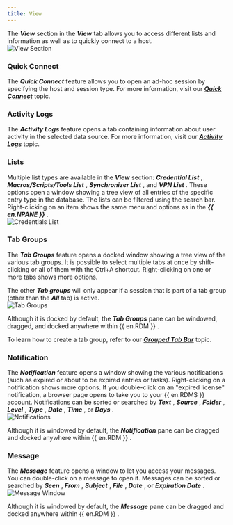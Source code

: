 ```yaml
---
title: View
---
```

The ***View*** section in the ***View*** tab allows you to access different lists and information as well as to quickly connect to a host.  
![View Section](/img/en/rdm/windows/RDMWin2015.png) 

### Quick Connect 

The ***Quick Connect*** feature allows you to open an ad-hoc session by specifying the host and session type. For more information, visit our [***Quick Connect***](/rdm/windows/commands/view/view/quick-connect/) topic. 

### Activity Logs 

The ***Activity Logs*** feature opens a tab containing information about user activity in the selected data source. For more information, visit our [***Activity Logs***](/rdm/windows/commands/view/view/activity-logs/) topic. 

### Lists 

Multiple list types are available in the ***View*** section: ***Credential List*** , ***Macros/Scripts/Tools List*** , ***Synchronizer List*** , and ***VPN List*** . These options open a window showing a tree view of all entries of the specific entry type in the database. The lists can be filtered using the search bar. Right-clicking on an item shows the same menu and options as in the ***{{ en.NPANE }}*** .  
![Credentials List](/img/en/rdm/windows/RDMWin2016.png) 

### Tab Groups 

The ***Tab Groups*** feature opens a docked window showing a tree view of the various tab groups. It is possible to select multiple tabs at once by shift-clicking or all of them with the Ctrl+A shortcut. Right-clicking on one or more tabs shows more options.  

The other ***Tab groups*** will only appear if a session that is part of a tab group (other than the ***All*** tab) is active.  
![Tab Groups](/img/en/rdm/windows/RDMWin2017.png) 

Although it is docked by default, the ***Tab Groups*** pane can be windowed, dragged, and docked anywhere within {{ en.RDM }} .  

To learn how to create a tab group, refer to our [***Grouped Tab Bar***](/rdm/windows/commands/view/layout/grouped-tab-bar/) topic. 

### Notification 

The ***Notification*** feature opens a window showing the various notifications (such as expired or about to be expired entries or tasks). Right-clicking on a notification shows more options. If you double-click on an &quot;expired license&quot; notification, a browser page opens to take you to your {{ en.RDMS }} account. Notifications can be sorted or searched by ***Text*** , ***Source*** , ***Folder*** , ***Level*** , ***Type*** , ***Date*** , ***Time*** , or ***Days*** .  
![Notifications](/img/en/rdm/windows/RDMWin2018.png) 

Although it is windowed by default, the ***Notification*** pane can be dragged and docked anywhere within {{ en.RDM }} . 

### Message 

The ***Message*** feature opens a window to let you access your messages. You can double-click on a message to open it. Messages can be sorted or searched by ***Seen*** , ***From*** , ***Subject*** , ***File*** , ***Date*** , or ***Expiration Date*** .  
![Message Window](/img/en/rdm/windows/RDMWin2019.png) 

Although it is windowed by default, the ***Message*** pane can be dragged and docked anywhere within {{ en.RDM }} . 


